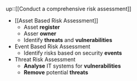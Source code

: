 up::[[Conduct a comprehensive risk assessment]]

- [[Asset Based Risk Assessment]]
	- Asset __register__
	- Asser __owner__
	- Identify __threats__ and __vulnerabilities__
- Event Based Risk Assessment
	- Identify risks based on security __events__
- Threat Risk Assessment
	- __Analyse__ IT systems for __vulnerabilities__
	- __Remove__ potential __threats__
